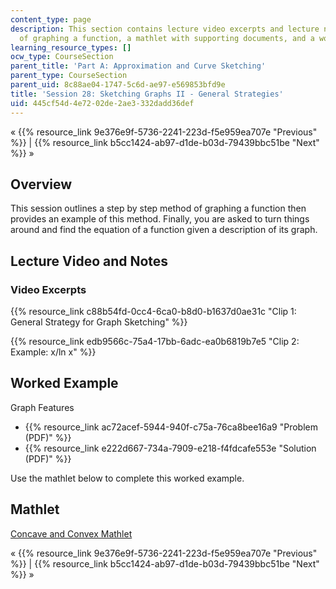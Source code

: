 ```yaml
---
content_type: page
description: This section contains lecture video excerpts and lecture notes on a method
  of graphing a function, a mathlet with supporting documents, and a worked example.
learning_resource_types: []
ocw_type: CourseSection
parent_title: 'Part A: Approximation and Curve Sketching'
parent_type: CourseSection
parent_uid: 8c88ae04-1747-5c6d-ae97-e569853bfd9e
title: 'Session 28: Sketching Graphs II - General Strategies'
uid: 445cf54d-4e72-02de-2ae3-332dadd36def
---
```


« {{% resource_link 9e376e9f-5736-2241-223d-f5e959ea707e "Previous" %}} | {{% resource_link b5cc1424-ab97-d1de-b03d-79439bbc51be "Next" %}} »

Overview
--------

This session outlines a step by step method of graphing a function then provides an example of this method. Finally, you are asked to turn things around and find the equation of a function given a description of its graph.

Lecture Video and Notes
-----------------------

### Video Excerpts

{{% resource_link c88b54fd-0cc4-6ca0-b8d0-b1637d0ae31c "Clip 1: General Strategy for Graph Sketching" %}}

{{% resource_link edb9566c-75a4-17bb-6adc-ea0b6819b7e5 "Clip 2: Example: x/ln x" %}}

Worked Example
--------------

Graph Features

*   {{% resource_link ac72acef-5944-940f-c75a-76ca8bee16a9 "Problem (PDF)" %}}
*   {{% resource_link e222d667-734a-7909-e218-f4fdcafe553e "Solution (PDF)" %}} 

Use the mathlet below to complete this worked example.

Mathlet
-------

[Concave and Convex Mathlet](/ans7870/18/18.01SC/f10/mathlets/graphFeatures.html "Open in a new window.")

« {{% resource_link 9e376e9f-5736-2241-223d-f5e959ea707e "Previous" %}} | {{% resource_link b5cc1424-ab97-d1de-b03d-79439bbc51be "Next" %}} »